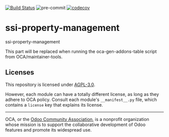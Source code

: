 [![Build Status](https://travis-ci.com/open-synergy/ssi-property-management.svg?branch=14.0)](https://travis-ci.com/open-synergy/ssi-property-management)
![pre-commit](https://github.com/open-synergy/ssi-property-management/actions/workflows/pre-commit.yml/badge.svg)
[![codecov](https://codecov.io/gh/open-synergy/ssi-property-management/branch/14.0/graph/badge.svg)](https://codecov.io/gh/open-synergy/ssi-property-management)

<!-- /!\ do not modify above this line -->

# ssi-property-management

ssi-property-management

<!-- /!\ do not modify below this line -->

<!-- prettier-ignore-start -->

[//]: # (addons)

This part will be replaced when running the oca-gen-addons-table script from OCA/maintainer-tools.

[//]: # (end addons)

<!-- prettier-ignore-end -->

## Licenses

This repository is licensed under [AGPL-3.0](LICENSE).

However, each module can have a totally different license, as long as they adhere to OCA
policy. Consult each module's `__manifest__.py` file, which contains a `license` key
that explains its license.

----

OCA, or the [Odoo Community Association](http://odoo-community.org/), is a nonprofit
organization whose mission is to support the collaborative development of Odoo features
and promote its widespread use.
